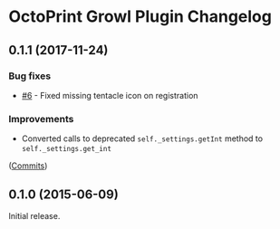 # OctoPrint Growl Plugin Changelog

## 0.1.1 (2017-11-24)

### Bug fixes

  * [#6](https://github.com/OctoPrint/OctoPrint-Growl/issues/6) - Fixed missing tentacle icon on registration

### Improvements

  * Converted calls to deprecated `self._settings.getInt` method to `self._settings.get_int`
   
([Commits](https://github.com/OctoPrint/OctoPrint-Growl/compare/0.1.0...master))

## 0.1.0 (2015-06-09)

Initial release.